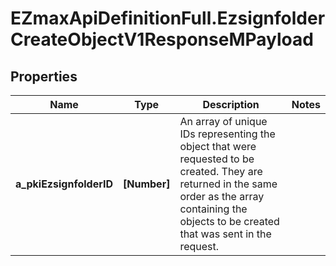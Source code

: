 # EZmaxApiDefinitionFull.EzsignfolderCreateObjectV1ResponseMPayload

## Properties

Name | Type | Description | Notes
------------ | ------------- | ------------- | -------------
**a_pkiEzsignfolderID** | **[Number]** | An array of unique IDs representing the object that were requested to be created.  They are returned in the same order as the array containing the objects to be created that was sent in the request. | 



